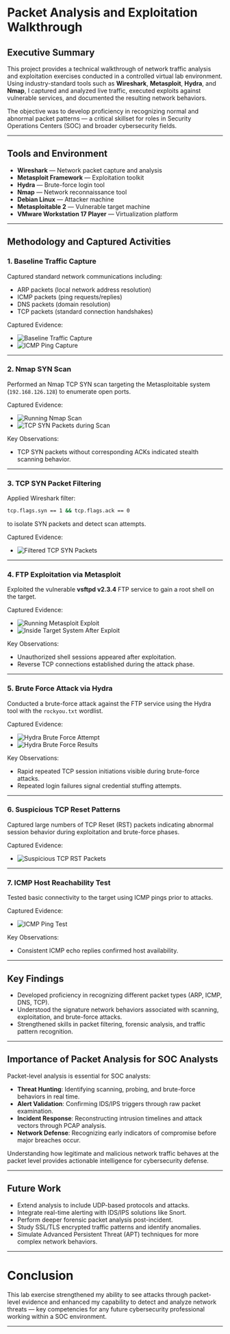 
# Packet Analysis and Exploitation Walkthrough

## Executive Summary
This project provides a technical walkthrough of network traffic analysis and exploitation exercises conducted in a controlled virtual lab environment.  
Using industry-standard tools such as **Wireshark**, **Metasploit**, **Hydra**, and **Nmap**, I captured and analyzed live traffic, executed exploits against vulnerable services, and documented the resulting network behaviors.

The objective was to develop proficiency in recognizing normal and abnormal packet patterns — a critical skillset for roles in Security Operations Centers (SOC) and broader cybersecurity fields.

---

## Tools and Environment
- **Wireshark** — Network packet capture and analysis
- **Metasploit Framework** — Exploitation toolkit
- **Hydra** — Brute-force login tool
- **Nmap** — Network reconnaissance tool
- **Debian Linux** — Attacker machine
- **Metasploitable 2** — Vulnerable target machine
- **VMware Workstation 17 Player** — Virtualization platform

---

## Methodology and Captured Activities

### 1. Baseline Traffic Capture
Captured standard network communications including:
- ARP packets (local network address resolution)
- ICMP packets (ping requests/replies)
- DNS packets (domain resolution)
- TCP packets (standard connection handshakes)

Captured Evidence:
- ![Baseline Traffic Capture](screenshots/pinged_vmpackets.png)
- ![ICMP Ping Capture](screenshots/ICMP_ping_target_machine.png)

---

### 2. Nmap SYN Scan
Performed an Nmap TCP SYN scan targeting the Metasploitable system (`192.168.126.128`) to enumerate open ports.

Captured Evidence:
- ![Running Nmap Scan](screenshots/running_nmap_scan.png)
- ![TCP SYN Packets during Scan](screenshots/nmap_scan_TCPSYN_pckts.png)

Key Observations:
- TCP SYN packets without corresponding ACKs indicated stealth scanning behavior.

---

### 3. TCP SYN Packet Filtering
Applied Wireshark filter:

```bash
tcp.flags.syn == 1 && tcp.flags.ack == 0
```

to isolate SYN packets and detect scan attempts.

Captured Evidence:
- ![Filtered TCP SYN Packets](screenshots/filter_for_TCP_SYN_pckts.png)

---

### 4. FTP Exploitation via Metasploit
Exploited the vulnerable **vsftpd v2.3.4** FTP service to gain a root shell on the target.

Captured Evidence:
- ![Running Metasploit Exploit](screenshots/running_meta_exploit.png)
- ![Inside Target System After Exploit](screenshots/inside_user_system.png)

Key Observations:
- Unauthorized shell sessions appeared after exploitation.
- Reverse TCP connections established during the attack phase.

---

### 5. Brute Force Attack via Hydra
Conducted a brute-force attack against the FTP service using the Hydra tool with the `rockyou.txt` wordlist.

Captured Evidence:
- ![Hydra Brute Force Attempt](screenshots/running_hydra_attack.png)
- ![Hydra Brute Force Results](screenshots/Brue-Force_hydra_attack.png)

Key Observations:
- Rapid repeated TCP session initiations visible during brute-force attacks.
- Repeated login failures signal credential stuffing attempts.

---

### 6. Suspicious TCP Reset Patterns
Captured large numbers of TCP Reset (RST) packets indicating abnormal session behavior during exploitation and brute-force phases.

Captured Evidence:
- ![Suspicious TCP RST Packets](extra_suspcious_TCP_packets_meta_exploit.png)

---

### 7. ICMP Host Reachability Test
Tested basic connectivity to the target using ICMP pings prior to attacks.

Captured Evidence:
- ![ICMP Ping Test](screenshots/ping_Metasploit.png)

Key Observations:
- Consistent ICMP echo replies confirmed host availability.

---

## Key Findings
- Developed proficiency in recognizing different packet types (ARP, ICMP, DNS, TCP).
- Understood the signature network behaviors associated with scanning, exploitation, and brute-force attacks.
- Strengthened skills in packet filtering, forensic analysis, and traffic pattern recognition.

---

## Importance of Packet Analysis for SOC Analysts
Packet-level analysis is essential for SOC analysts:
- **Threat Hunting**: Identifying scanning, probing, and brute-force behaviors in real time.
- **Alert Validation**: Confirming IDS/IPS triggers through raw packet examination.
- **Incident Response**: Reconstructing intrusion timelines and attack vectors through PCAP analysis.
- **Network Defense**: Recognizing early indicators of compromise before major breaches occur.

Understanding how legitimate and malicious network traffic behaves at the packet level provides actionable intelligence for cybersecurity defense.

---

## Future Work
- Extend analysis to include UDP-based protocols and attacks.
- Integrate real-time alerting with IDS/IPS solutions like Snort.
- Perform deeper forensic packet analysis post-incident.
- Study SSL/TLS encrypted traffic patterns and identify anomalies.
- Simulate Advanced Persistent Threat (APT) techniques for more complex network behaviors.

---

# Conclusion
This lab exercise strengthened my ability to see attacks through packet-level evidence and enhanced my capability to detect and analyze network threats — key competencies for any future cybersecurity professional working within a SOC environment.

---
